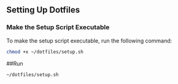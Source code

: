 ## Setting Up Dotfiles

### Make the Setup Script Executable

To make the setup script executable, run the following command:

```sh
chmod +x ~/dotfiles/setup.sh
```
##Run 
```
~/dotfiles/setup.sh
```
